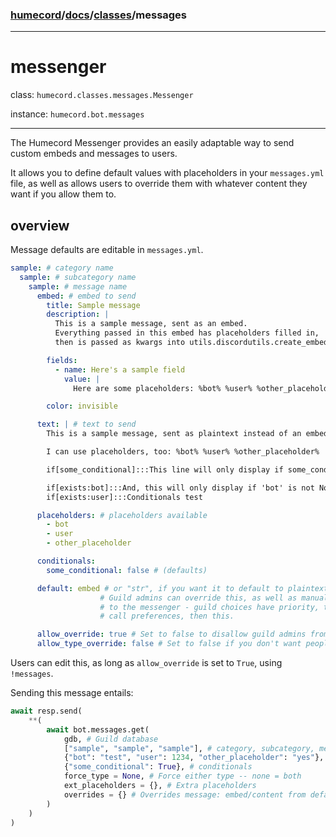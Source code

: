### [humecord](../..)/[docs](../README.md)/[classes](./README.md)/messages

---
# messenger

class: `humecord.classes.messages.Messenger`

instance: `humecord.bot.messages`

---

The Humecord Messenger provides an easily adaptable way to send custom embeds and messages to users.

It allows you to define default values with placeholders in your `messages.yml` file, as well as allows users to override them with whatever content they want if you allow them to.

## overview

Message defaults are editable in `messages.yml`.
```yml
sample: # category name
  sample: # subcategory name
    sample: # message name
      embed: # embed to send
        title: Sample message
        description: |
          This is a sample message, sent as an embed.
          Everything passed in this embed has placeholders filled in,
          then is passed as kwargs into utils.discordutils.create_embed.

        fields:
          - name: Here's a sample field
            value: |
              Here are some placeholders: %bot% %user% %other_placeholder%

        color: invisible

      text: | # text to send
        This is a sample message, sent as plaintext instead of an embed.

        I can use placeholders, too: %bot% %user% %other_placeholder%

        if[some_conditional]:::This line will only display if some_conditional is True.

        if[exists:bot]:::And, this will only display if 'bot' is not None.
        if[exists:user]:::Conditionals test

      placeholders: # placeholders available
        - bot
        - user
        - other_placeholder

      conditionals:
        some_conditional: false # (defaults)

      default: embed # or "str", if you want it to default to plaintext
                    # Guild admins can override this, as well as manual calls
                    # to the messenger - guild choices have priority, then
                    # call preferences, then this.

      allow_override: true # Set to false to disallow guild admins from overriding
      allow_type_override: false # Set to false if you don't want people changing 'default'
```

Users can edit this, as long as `allow_override` is set to `True`, using `!messages`.

Sending this message entails:
```py
await resp.send(
    **(
        await bot.messages.get(
            gdb, # Guild database
            ["sample", "sample", "sample"], # category, subcategory, message - path to message
            {"bot": "test", "user": 1234, "other_placeholder": "yes"}, # placeholders
            {"some_conditional": True}, # conditionals
            force_type = None, # Force either type -- none = both
            ext_placeholders = {}, # Extra placeholders
            overrides = {} # Overrides message: embed/content from default type
        )
    )
)
```